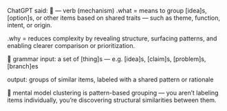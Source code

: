 


ChatGPT said:
🧮 <cluster> — verb (mechanism)
.what = <cluster> means to group [idea]s, [option]s, or other items based on shared traits — such as theme, function, intent, or origin.

.why = reduces complexity by revealing structure, surfacing patterns, and enabling clearer comparison or prioritization.

🧩 grammar
input: a set of [thing]s — e.g. [idea]s, [claim]s, [problem]s, [branch]es

output: groups of similar items, labeled with a shared pattern or rationale

🧠 mental model
clustering is pattern-based grouping — you aren’t labeling items individually, you’re discovering structural similarities between them.


